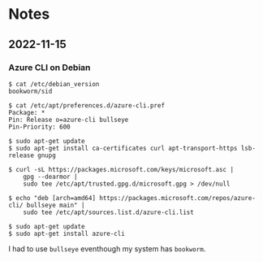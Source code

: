 # Notes

## 2022-11-15

### Azure CLI on Debian

```
$ cat /etc/debian_version 
bookworm/sid

$ cat /etc/apt/preferences.d/azure-cli.pref 
Package: *
Pin: Release o=azure-cli bullseye
Pin-Priority: 600

$ sudo apt-get update
$ sudo apt-get install ca-certificates curl apt-transport-https lsb-release gnupg

$ curl -sL https://packages.microsoft.com/keys/microsoft.asc |
    gpg --dearmor |
    sudo tee /etc/apt/trusted.gpg.d/microsoft.gpg > /dev/null

$ echo "deb [arch=amd64] https://packages.microsoft.com/repos/azure-cli/ bullseye main" |
    sudo tee /etc/apt/sources.list.d/azure-cli.list

$ sudo apt-get update
$ sudo apt-get install azure-cli
```

I had to use `bullseye` eventhough my system has `bookworm`.
